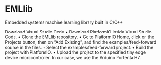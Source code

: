 # EMLlib
Embedded systems machine learning library built in C/C++

Download Visual Studio Code
• Download PlatformIO inside Visual Studio Code.
• Clone the EMLlib repository.
• Go to PlatformIO Home, click on the Projects button, then on ”Add Existing”, and find the
examples/feed-forward source in the files.
• Select the examples/feed-forward project.
• Build the project with PlatformIO.
• Upload the project to the specified tiny edge device microcontroller. In our case, we use the
Arduino Portenta H7.

